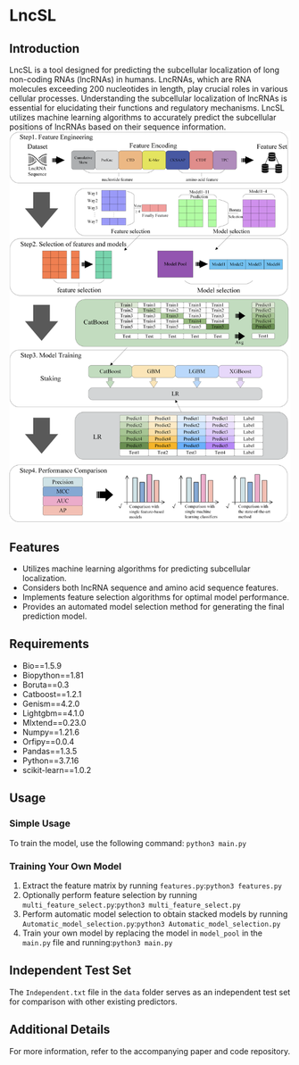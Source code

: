 # LncSL
## Introduction
LncSL is a tool designed for predicting the subcellular localization of long non-coding RNAs (lncRNAs) in humans. LncRNAs, which are RNA molecules exceeding 200 nucleotides in length, play crucial roles in various cellular processes. Understanding the subcellular localization of lncRNAs is essential for elucidating their functions and regulatory mechanisms. LncSL utilizes machine learning algorithms to accurately predict the subcellular positions of lncRNAs based on their sequence information.
![模型架构图](architecture.png)
## Features
- Utilizes machine learning algorithms for predicting subcellular localization.
- Considers both lncRNA sequence and amino acid sequence features.
- Implements feature selection algorithms for optimal model performance.
- Provides an automated model selection method for generating the final prediction model.

## Requirements
- Bio==1.5.9
- Biopython==1.81
- Boruta==0.3
- Catboost==1.2.1
- Genism==4.2.0
- Lightgbm==4.1.0
- Mlxtend==0.23.0
- Numpy==1.21.6
- Orfipy==0.0.4
- Pandas==1.3.5
- Python==3.7.16
- scikit-learn==1.0.2

## Usage
### Simple Usage
To train the model, use the following command:
`python3 main.py`
### Training Your Own Model
1. Extract the feature matrix by running `features.py`:`python3 features.py`
2. Optionally perform feature selection by running `multi_feature_select.py`:`python3 multi_feature_select.py`
3. Perform automatic model selection to obtain stacked models by running `Automatic_model_selection.py`:`python3 Automatic_model_selection.py`
4. Train your own model by replacing the model in `model_pool` in the `main.py` file and running:`python3 main.py`

## Independent Test Set
The `Independent.txt` file in the `data` folder serves as an independent test set for comparison with other existing predictors.

## Additional Details
For more information, refer to the accompanying paper and code repository.
